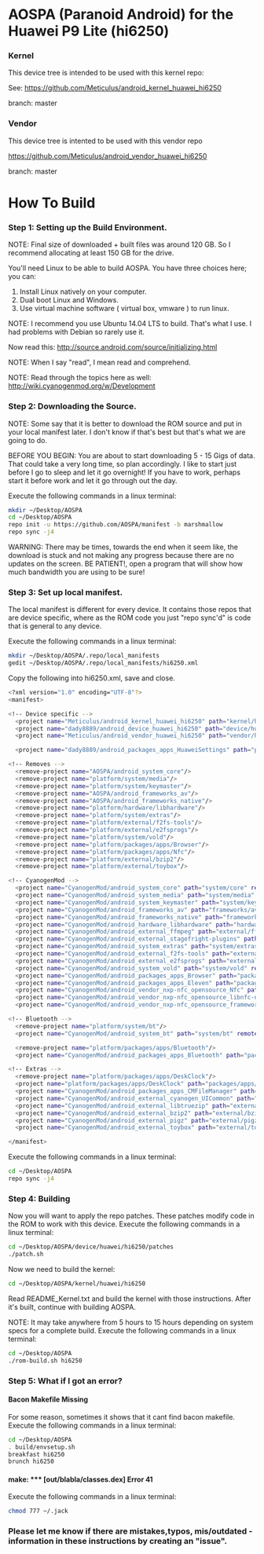 # AOSPA (Paranoid Android) for the Huawei P9 Lite (hi6250)

### Kernel
This device tree is intended to be used with this kernel repo:

See: https://github.com/Meticulus/android_kernel_huawei_hi6250

branch: master
### Vendor
This device tree is intented to be used with this vendor repo

https://github.com/Meticulus/android_vendor_huawei_hi6250

branch: master
# How To Build

### Step 1: Setting up the Build Environment.

NOTE: Final size of downloaded + built files was around 120 GB. So I recommend allocating at least 150 GB for the drive.

You'll need Linux to be able to build AOSPA. You have three choices here; you can:

1. Install Linux natively on your computer.
2. Dual boot Linux and Windows.
3. Use virtual machine software ( virtual box, vmware ) to run linux.

NOTE: I recommend you use Ubuntu 14.04 LTS to build. That's what I use. I had problems with Debian so rarely use it.

Now read this: http://source.android.com/source/initializing.html

NOTE: When I say "read", I mean read and comprehend.

NOTE: Read through the topics here as well: http://wiki.cyanogenmod.org/w/Development

### Step 2: Downloading the Source.

NOTE: Some say that it is better to download the ROM source and put in your local manifest later. I don't know if that's best but that's what we are going to do.

BEFORE YOU BEGIN: You are about to start downloading 5 - 15 Gigs of data. That could take a very long time, so plan accordingly. I like to start just before I go to sleep and let it go overnight! If you have to work, perhaps start it before work and let it go through out the day.

Execute the following commands in a linux terminal:
```bash
mkdir ~/Desktop/AOSPA
cd ~/Desktop/AOSPA
repo init -u https://github.com/AOSPA/manifest -b marshmallow
repo sync -j4
```
WARNING: There may be times, towards the end when it seem like, the download is stuck and not making any progress because there are no updates on the screen. BE PATIENT!, open a program that will show how much bandwidth you are using to be sure!

### Step 3: Set up local manifest.

The local manifest is different for every device. It contains those repos that are device specific, where as the ROM code you just "repo sync'd" is code that is general to any device.

Execute the following commands in a linux terminal:
```bash
mkdir ~/Desktop/AOSPA/.repo/local_manifests
gedit ~/Desktop/AOSPA/.repo/local_manifests/hi6250.xml
```
Copy the following into hi6250.xml, save and close.
```bash
<?xml version="1.0" encoding="UTF-8"?>
<manifest>

<!-- Device specific -->
  <project name="Meticulus/android_kernel_huawei_hi6250" path="kernel/huawei/hi6250" remote="github" revision="master"/>
  <project name="dady8889/android_device_huawei_hi6250" path="device/huawei/hi6250" remote="github" revision="aospa"/>
  <project name="Meticulus/android_vendor_huawei_hi6250" path="vendor/huawei/hi6250" remote="github" revision="master"/>

  <project name="dady8889/android_packages_apps_HuaweiSettings" path="packages/apps/HuaweiSettings" remote="github" revision="androidmk"/>

<!-- Removes -->
  <remove-project name="AOSPA/android_system_core"/>
  <remove-project name="platform/system/media"/>
  <remove-project name="platform/system/keymaster"/>
  <remove-project name="AOSPA/android_frameworks_av"/>
  <remove-project name="AOSPA/android_frameworks_native"/>
  <remove-project name="platform/hardware/libhardware"/>
  <remove-project name="platform/system/extras"/>
  <remove-project name="platform/external/f2fs-tools"/>
  <remove-project name="platform/external/e2fsprogs"/>
  <remove-project name="platform/system/vold"/>
  <remove-project name="platform/packages/apps/Browser"/>
  <remove-project name="platform/packages/apps/Nfc"/>
  <remove-project name="platform/external/bzip2"/>
  <remove-project name="platform/external/toybox"/>

<!-- CyanogenMod -->
  <project name="CyanogenMod/android_system_core" path="system/core" remote="github" revision="cm-13.0"/>
  <project name="CyanogenMod/android_system_media" path="system/media" remote="github" revision="cm-13.0"/>
  <project name="CyanogenMod/android_system_keymaster" path="system/keymaster" remote="github" revision="cm-13.0"/>
  <project name="CyanogenMod/android_frameworks_av" path="frameworks/av" remote="github" revision="cm-13.0"/>
  <project name="CyanogenMod/android_frameworks_native" path="frameworks/native" remote="github" revision="cm-13.0"/>
  <project name="CyanogenMod/android_hardware_libhardware" path="hardware/libhardware" remote="github" revision="cm-13.0"/>
  <project name="CyanogenMod/android_external_ffmpeg" path="external/ffmpeg" remote="github" revision="cm-13.0"/>
  <project name="CyanogenMod/android_external_stagefright-plugins" path="external/stagefright-plugins" remote="github" revision="cm-13.0"/>
  <project name="CyanogenMod/android_system_extras" path="system/extras" remote="github" revision="cm-13.0"/>
  <project name="CyanogenMod/android_external_f2fs-tools" path="external/f2fs-tools" remote="github" revision="cm-13.0"/>
  <project name="CyanogenMod/android_external_e2fsprogs" path="external/e2fsprogs" remote="github" revision="cm-13.0"/>
  <project name="CyanogenMod/android_system_vold" path="system/vold" remote="github" revision="cm-13.0"/>
  <project name="CyanogenMod/android_packages_apps_Browser" path="packages/apps/Browser" remote="github" revision="cm-13.0"/>
  <project name="CyanogenMod/android_packages_apps_Eleven" path="packages/apps/Eleven" remote="github" revision="cm-13.0"/>
  <project name="CyanogenMod/android_vendor_nxp-nfc_opensource_Nfc" path="vendor/nxp-nfc/opensource/Nfc" remote="github" revision="cm-13.0"/>
  <project name="CyanogenMod/android_vendor_nxp-nfc_opensource_libnfc-nci" path="vendor/nxp-nfc/opensource/libnfc-nci" remote="github" revision="cm-13.0"/>
  <project name="CyanogenMod/android_vendor_nxp-nfc_opensource_frameworks" path="vendor/nxp-nfc/opensource/frameworks" remote="github" revision="cm-13.0"/>

<!-- Bluetooth -->
  <remove-project name="platform/system/bt"/>
  <project name="CyanogenMod/android_system_bt" path="system/bt" remote="github" revision="cm-13.0"/>

  <remove-project name="platform/packages/apps/Bluetooth"/>
  <project name="CyanogenMod/android_packages_apps_Bluetooth" path="packages/apps/Bluetooth" remote="github" revision="cm-13.0"/>

<!-- Extras -->
  <remove-project name="platform/packages/apps/DeskClock"/>
  <project name="platform/packages/apps/DeskClock" path="packages/apps/DeskClock" remote="aosp" revision="refs/tags/android-7.1.1_r13"/>
  <project name="CyanogenMod/android_packages_apps_CMFileManager" path="packages/apps/CMFileManager" remote="github" revision="cm-13.0"/>
  <project name="CyanogenMod/android_external_cyanogen_UICommon" path="external/uicommon" remote="github" revision="cm-13.0"/>
  <project name="CyanogenMod/android_external_libtruezip" path="external/libtruezip" remote="github" revision="cm-13.0"/>
  <project name="CyanogenMod/android_external_bzip2" path="external/bzip2" remote="github" revision="cm-13.0"/>
  <project name="CyanogenMod/android_external_pigz" path="external/pigz" remote="github" revision="cm-13.0"/>
  <project name="CyanogenMod/android_external_toybox" path="external/toybox" remote="github" revision="cm-13.0"/>

</manifest>

```

Execute the following commands in a linux terminal:
```bash
cd ~/Desktop/AOSPA
repo sync -j4
```

### Step 4: Building

Now you will want to apply the repo patches. These patches modify code in the ROM to work with this device.
Execute the following commands in a linux terminal:
```bash
cd ~/Desktop/AOSPA/device/huawei/hi6250/patches
./patch.sh
```

Now we need to build the kernel:
```bash
cd ~/Desktop/AOSPA/kernel/huawei/hi6250
```
Read README_Kernel.txt and build the kernel with those instructions.
After it's built, continue with building AOSPA.

NOTE: It may take anywhere from 5 hours to 15 hours depending on system specs for a complete build.
Execute the following commands in a linux terminal:
```bash
cd ~/Desktop/AOSPA
./rom-build.sh hi6250
```

### Step 5: What if I got an error?

#### Bacon Makefile Missing

For some reason, sometimes it shows that it cant find bacon makefile.
Execute the following commands in a linux terminal:
```bash
cd ~/Desktop/AOSPA
. build/envsetup.sh
breakfast hi6250
brunch hi6250
```

#### make: *** [out/blabla/classes.dex] Error 41

Execute the following commands in a linux terminal:
```bash
chmod 777 ~/.jack
```

### Please let me know if there are mistakes,typos, mis/outdated - information in these instructions by creating an "issue".

